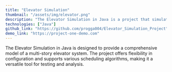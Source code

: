```yaml
---
title: "Elevator Simulation"
thumbnail: "/assets/img/elevator.png"
description: "The Elevator Simulation in Java is a project that simulates the operation of a multi-story elevator system. The simulation is written in Java and provides a graphical user interface (GUI) that allows users to interact with the simulation and observe the behavior of the elevator system. The elevator simulation uses object-oriented programming principles to model the behavior of the elevator and the building it serves. Users can customize the simulation by specifying the number of floors, the number of elevators, and the maximum capacity of each elevator. One of the unique features of this elevator simulation is its ability to model different elevator scheduling algorithms. Users can choose between various algorithms, such as first-come-first-served, shortest-remaining-time, and priority-based scheduling. This allows users to compare the performance of different scheduling algorithms and evaluate their effectiveness in different scenarios."
technologies: ["Java"]
github_link: "https://github.com/progga004/Elevator_Simulation_Project"
demo_link: "https://project-one-demo.com"
---
```


The Elevator Simulation in Java is designed to provide a comprehensive model of a multi-story elevator system. The project offers flexibility in configuration and supports various scheduling algorithms, making it a versatile tool for testing and analysis.
